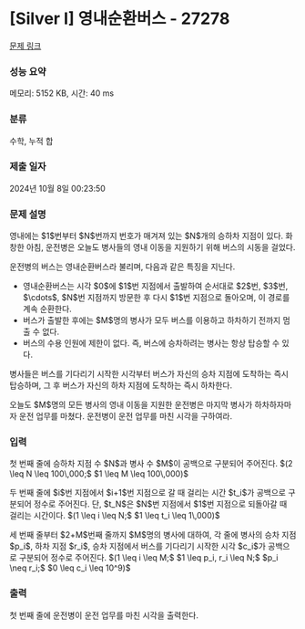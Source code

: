 # [Silver I] 영내순환버스 - 27278 

[문제 링크](https://www.acmicpc.net/problem/27278) 

### 성능 요약

메모리: 5152 KB, 시간: 40 ms

### 분류

수학, 누적 합

### 제출 일자

2024년 10월 8일 00:23:50

### 문제 설명

<p>영내에는 $1$번부터 $N$번까지 번호가 매겨져 있는 $N$개의 승하차 지점이 있다. 화창한 아침, 운전병은 오늘도 병사들의 영내 이동을 지원하기 위해 버스의 시동을 걸었다.</p>

<p>운전병의 버스는 영내순환버스라 불리며, 다음과 같은 특징을 지닌다.</p>

<ul>
	<li>영내순환버스는 시각 $0$에 $1$번 지점에서 출발하여 순서대로 $2$번, $3$번, $\cdots$, $N$번 지점까지 방문한 후 다시 $1$번 지점으로 돌아오며, 이 경로를 계속 순환한다.</li>
	<li>버스가 출발한 후에는 $M$명의 병사가 모두 버스를 이용하고 하차하기 전까지 멈출 수 없다.</li>
	<li>버스의 수용 인원에 제한이 없다. 즉, 버스에 승차하려는 병사는 항상 탑승할 수 있다.</li>
</ul>

<p>병사들은 버스를 기다리기 시작한 시각부터 버스가 자신의 승차 지점에 도착하는 즉시 탑승하며, 그 후 버스가 자신의 하차 지점에 도착하는 즉시 하차한다.</p>

<p>오늘도 $M$명의 모든 병사의 영내 이동을 지원한 운전병은 마지막 병사가 하차하자마자 운전 업무를 마쳤다. 운전병이 운전 업무를 마친 시각을 구하여라.</p>

### 입력 

 <p>첫 번째 줄에 승하차 지점 수 $N$과 병사 수 $M$이 공백으로 구분되어 주어진다. $(2 \leq N \leq 100\,000;$ $1 \leq M \leq 100\,000)$</p>

<p>두 번째 줄에 $i$번 지점에서 $i+1$번 지점으로 갈 때 걸리는 시간 $t_i$가 공백으로 구분되어 정수로 주어진다. 단, $t_N$은 $N$번 지점에서 $1$번 지점으로 되돌아갈 때 걸리는 시간이다. $(1 \leq i \leq N;$ $1 \leq t_i \leq 1\,000)$ </p>

<p>세 번째 줄부터 $2+M$번째 줄까지 $M$명의 병사에 대하여, 각 줄에 병사의 승차 지점 $p_i$, 하차 지점 $r_i$, 승차 지점에서 버스를 기다리기 시작한 시각 $c_i$가 공백으로 구분되어 정수로 주어진다. $(1 \leq i \leq M;$ $1 \leq p_i, r_i \leq N;$ $p_i \neq r_i;$ $0 \leq c_i \leq 10^9)$</p>

### 출력 

 <p>첫 번째 줄에 운전병이 운전 업무를 마친 시각을 출력한다.</p>

